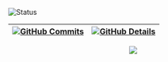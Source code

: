 ![Status](./github-profile-3d-contrib/profile-3d-contrib/profile-night-rainbow.svg)

| [![GitHub Commits](http://github-profile-summary-cards.vercel.app/api/cards/productive-time?username=httpE2Barao&theme=dracula&utcOffset=-3)](https://github.com/httpE2Barao) | [![GitHub Details](http://github-profile-summary-cards.vercel.app/api/cards/profile-details?username=httpE2Barao&theme=dracula)](https://github.com/httpE2Barao) |
| ----------- | ----------- |

<div align="center">
  <img src="https://skillicons.dev/icons?i=git,vscode,javascript,typescript,css,html,react,next,tailwind,sass,nodejs,vue,docker,figma,github,materialui,linux,postman,styledcomponents,vercel,vite,bootstrap,mongodb,postgres,discord,linkedin,instagram" />
</div>
